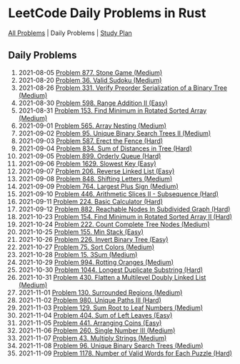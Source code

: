 LeetCode Daily Problems in Rust
===============================

[All Problems](README.md) | Daily Problems | [Study Plan](STUDY_PLAN.md)

Daily Problems
--------------

1. 2021-08-05 [Problem 877. Stone Game (Medium)](problem_0877/)
2. 2021-08-20 [Problem 36. Valid Sudoku (Medium)](problem_0036/)
3. 2021-08-26 [Problem 331. Verify Preorder Serialization of a Binary Tree (Medium)](problem_0331/)
4. 2021-08-30 [Problem 598. Range Addition II (Easy)](problem_0598/)
5. 2021-08-31 [Problem 153. Find Minimum in Rotated Sorted Array (Medium)](problem_0153/)
6. 2021-09-01 [Problem 565. Array Nesting (Medium)](problem_0565/)
7. 2021-09-02 [Problem 95. Unique Binary Search Trees II (Medium)](problem_0095/)
8. 2021-09-03 [Problem 587. Erect the Fence (Hard)](problem_0587/)
9. 2021-09-04 [Problem 834. Sum of Distances in Tree (Hard)](problem_0834/)
10. 2021-09-05 [Problem 899. Orderly Queue (Hard)](problem_0899/)
11. 2021-09-06 [Problem 1629. Slowest Key (Easy)](problem_1629/)
12. 2021-09-07 [Problem 206. Reverse Linked List (Easy)](problem_0206/)
13. 2021-09-08 [Problem 848. Shifting Letters (Medium)](problem_0848/)
14. 2021-09-09 [Problem 764. Largest Plus Sign (Medium)](problem_0764/)
15. 2021-09-10 [Problem 446. Arithmetic Slices II - Subsequence (Hard)](problem_0446/)
16. 2021-09-11 [Problem 224. Basic Calculator (Hard)](problem_0224/)
17. 2021-09-12 [Problem 882. Reachable Nodes In Subdivided Graph (Hard)](problem_0882/)
18. 2021-10-23 [Problem 154. Find Minimum in Rotated Sorted Array II (Hard)](problem_0154/)
19. 2021-10-24 [Problem 222. Count Complete Tree Nodes (Medium)](problem_0222/)
20. 2021-10-25 [Problem 155. Min Stack (Easy)](problem_0155/)
21. 2021-10-26 [Problem 226. Invert Binary Tree (Easy)](problem_0226/)
22. 2021-10-27 [Problem 75. Sort Colors (Medium)](problem_0075/)
23. 2021-10-28 [Problem 15. 3Sum (Medium)](problem_0015/)
24. 2021-10-29 [Problem 994. Rotting Oranges (Medium)](problem_0994/)
25. 2021-10-30 [Problem 1044. Longest Duplicate Substring (Hard)](problem_1044/)
26. 2021-10-31 [Problem 430. Flatten a Multilevel Doubly Linked List (Medium)](problem_0430/)
27. 2021-11-01 [Problem 130. Surrounded Regions (Medium)](problem_0130/)
28. 2021-11-02 [Problem 980. Unique Paths III (Hard)](problem_0980/)
29. 2021-11-03 [Problem 129. Sum Root to Leaf Numbers (Medium)](problem_0129/)
30. 2021-11-04 [Problem 404. Sum of Left Leaves (Easy)](problem_0404/)
31. 2021-11-05 [Problem 441. Arranging Coins (Easy)](problem_0441/)
32. 2021-11-06 [Problem 260. Single Number III (Medium)](problem_0260/)
33. 2021-11-07 [Problem 43. Multiply Strings (Medium)](problem_0043/)
34. 2021-11-08 [Problem 96. Unique Binary Search Trees (Medium)](problem_0096/)
35. 2021-11-09 [Problem 1178. Number of Valid Words for Each Puzzle (Hard)](problem_1178/)
